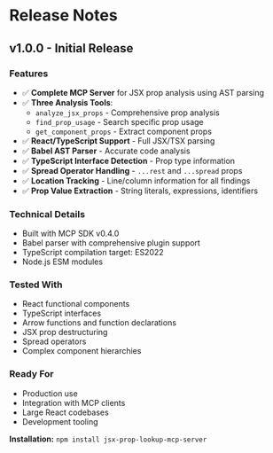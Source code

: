 # Release Notes

## v1.0.0 - Initial Release

### Features
- ✅ **Complete MCP Server** for JSX prop analysis using AST parsing
- ✅ **Three Analysis Tools**:
  - `analyze_jsx_props` - Comprehensive prop analysis
  - `find_prop_usage` - Search specific prop usage
  - `get_component_props` - Extract component props
- ✅ **React/TypeScript Support** - Full JSX/TSX parsing
- ✅ **Babel AST Parser** - Accurate code analysis
- ✅ **TypeScript Interface Detection** - Prop type information
- ✅ **Spread Operator Handling** - `...rest` and `...spread` props
- ✅ **Location Tracking** - Line/column information for all findings
- ✅ **Prop Value Extraction** - String literals, expressions, identifiers

### Technical Details
- Built with MCP SDK v0.4.0
- Babel parser with comprehensive plugin support
- TypeScript compilation target: ES2022
- Node.js ESM modules

### Tested With
- React functional components
- TypeScript interfaces
- Arrow functions and function declarations
- JSX prop destructuring
- Spread operators
- Complex component hierarchies

### Ready For
- Production use
- Integration with MCP clients
- Large React codebases
- Development tooling

**Installation:** `npm install jsx-prop-lookup-mcp-server`